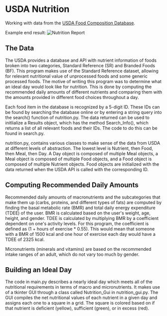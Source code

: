 # USDA Nutrition
Working with data from the [USDA Food Composition Database](https://ndb.nal.usda.gov/ndb/). 

Example end result:
![Nutrition Report](http://noahtrenaman.com/media/sample_report.PNG)

## The Data
The USDA provides a database and API with nutrient information of foods broken into two categories, Standard Reference (SR) and Branded Foods (BF). This program makes use of the Standard Reference dataset, allowing for relevant nutritional value of unprocessed foods and some generic processed foods. The motive of writing this program was to determine what an ideal day would look like for nutrition. This is done by computing the recommended daily amounts of different nutrients and comparing them with the amounts provided in different food choices throughout a day.

Each food item in the database is recognized by a 5-digit ID. These IDs can be found by searching the database online or by entering a string query into the search() function of nutrition.py. The data returned can be used to initlialize a Results object, which has the method Search_Info(), which returns a list of all relevant foods and their IDs. The code to do this can be found in search.py.

nutrition.py, contains various classes to make sense of the data from USDA at different levels of abstraction. The lowest level is Nutrient, then Food, then Meal, then Day. A Day object is composed of multiple Meal objects, a Meal object is composed of multiple Food objects, and a Food object is composed of multiple Nutrient objects. Food objects are initialized with the data returned when the USDA API is called with the corresponding ID.

## Computing Recommended Daily Amounts
Recommended daily amounts of macronutrients and the subcategories that make them up (carbs, proteins, and different types of fats) are computed by finding the basal metabolic rate (BMR) and total daily energy expenditure (TDEE) of the user. BMR is calculated based on the user's weight, age, height, and gender. TDEE is calculated by multiplying BMR by a coefficient dependent on one's activity levels. For this program, the coefficient is defined as (1 + hours of exercise * 0.55). This would mean that someone with a BMR of 1500 kcal and one hour of exercise each day would have a TDEE of 2325 kcal.

Micronutrients (minerals and vitamins) are based on the recommended intake ranges of an adult, which do not vary too much by gender.

## Building an Ideal Day
The code in main.py describes a nearly ideal day which meets all of the nutritional requirements in terms of macro and micronutrients. It makes use of a tkinter GUI through a class called Nutrition_Gui in nutrition_gui.py. The GUI compiles the net nutritional values of each nutrient in a given day and assigns each one to a square in a grid. The square is colored based on if that nutrient is deficient (yellow), sufficient (green), or in excess (red).
